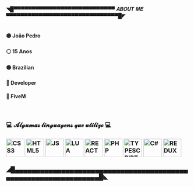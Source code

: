 ◥█▀▀▀▀▀▀▀▀▀▀▀▀▀▀▀▀▀▀▀▀▀▀▀▀▀▀▀▀ 𝑨𝑩𝑶𝑼𝑻 𝑴𝑬 ▀▀▀▀▀▀▀▀▀▀▀▀▀▀▀▀▀▀▀▀▀▀▀▀▀▀▀▀▀▀▀█◤
<br>
<br>
<div>
<h4>🟣 João Pedro</h4>
<h4>⚪ 15 Anos</h4>
<h4>🟢 Brazilian</h4>
<h4>🔵 Developer</h4>
<h4>🔴 FiveM</h4>
</div>
<br>
<h3>💻 𝓐𝓵𝓰𝓾𝓶𝓪𝓼 𝓵𝓲𝓷𝓰𝓾𝓪𝓰𝓮𝓷𝓼 𝓺𝓾𝓮 𝓾𝓽𝓲𝓵𝓲𝔃𝓸 💻<h3>
<div style="display: inline_block;">
<img height="50" width="50" title="CSS3" src="https://cdn.jsdelivr.net/gh/devicons/devicon/icons/css3/css3-original-wordmark.svg" />
<img height="50" width="50" title="HTML5" src="https://cdn.jsdelivr.net/gh/devicons/devicon/icons/html5/html5-original-wordmark.svg" />
<img height="50" width="50" title="JS" src="https://cdn.jsdelivr.net/gh/devicons/devicon/icons/javascript/javascript-original.svg" />
<img height="50" width="50" title="LUA" src="https://cdn.jsdelivr.net/gh/devicons/devicon/icons/lua/lua-original-wordmark.svg" />
<img height="50" width="50" title="REACT" src="https://cdn.jsdelivr.net/gh/devicons/devicon/icons/react/react-original.svg" />
<img height="50" width="50" title="PHP" src="https://cdn.jsdelivr.net/gh/devicons/devicon/icons/php/php-plain.svg" />
<img height="50" width="50" title="TYPESCRIPT" src="https://cdn.jsdelivr.net/gh/devicons/devicon/icons/typescript/typescript-original.svg" />
<img height="50" width="50" title="C#" src="https://cdn.jsdelivr.net/gh/devicons/devicon/icons/csharp/csharp-original.svg" />
<img height="50" width="50" title="REDUX" src="https://cdn.jsdelivr.net/gh/devicons/devicon/icons/redux/redux-original.svg" />
</div>
<br>
◢█▄▄▄▄▄▄▄▄▄▄▄▄▄▄▄▄▄▄▄▄▄▄▄▄▄▄▄▄▄▄▄▄▄▄▄▄▄▄▄▄▄▄▄▄▄▄▄▄▄▄▄▄▄▄▄▄▄▄▄▄▄▄▄█◣
